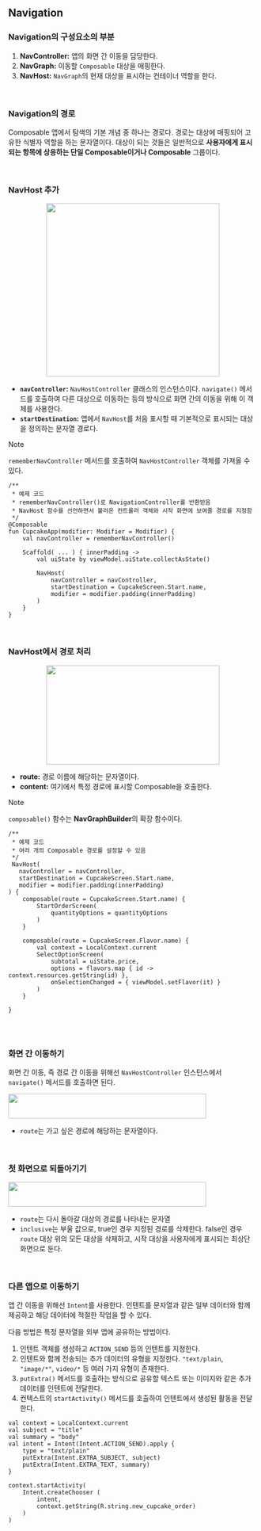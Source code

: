 <h2>Navigation</h2>

<h3>Navigation의 구성요소의 부분</h3>

<p>

1. **NavController:** 앱의 화면 간 이동을 담당한다.
2. **NavGraph:** 이동할 `Composable` 대상을 매핑한다.
3. **NavHost:** `NavGraph`의 현재 대상을 표시하는 컨테이너 역할을 한다.
 
</p>

<br>

<h3>Navigation의 경로</h3>

<p>

Composable 앱에서 탐색의 기본 개념 중 하나는 경로다. 경로는 대상에 매핑되어 고유한 식별자
역할을 하는 문자열이다. 대상이 되는 것들은 일반적으로 **사용자에게 표시되는 항목에 상응하는 단일 
Composable이거나 Composable** 그룹이다. 

</p>

<br>

<h3>NavHost 추가</h3>

<p align="center">

<img src="https://developer.android.com/static/codelabs/basic-android-kotlin-compose-navigation/img/fae7688d6dd53de9.png?hl=ko" width=350, height=350/>

</p>

- **`navController`:** `NavHostController` 클래스의 인스턴스이다. `navigate()` 메서드를 호출하여
다른 대상으로 이동하는 등의 방식으로 화면 간의 이동을 위해 이 객체를 사용한다.
- **`startDestination`:** 앱에서 `NavHost`를 처음 표시할 때 기본적으로 표시되는 대상을 정의하는 문자열 경로다.

>[!NOTE]
> `rememberNavController` 메서드를 호출하여 `NavHostController` 객체를 가져올 수 있다.

```
/**
 * 예제 코드
 * rememberNavController()로 NavigationController를 반환받음
 * NavHost 함수를 선언하면서 불러온 컨트롤러 객체와 시작 화면에 보여줄 경로를 지정함
 */
@Composable
fun CupcakeApp(modifier: Modifier = Modifier) {
    val navController = rememberNavController()
    
    Scaffold( ... ) { innerPadding ->
        val uiState by viewModel.uiState.collectAsState()
        
        NavHost(
            navController = navController,
            startDestination = CupcakeScreen.Start.name,
            modifier = modifier.padding(innerPadding)
        )
    }
}
```

<br>

<h3>NavHost에서 경로 처리</h3>

<p align ="center">

<img src = "https://developer.android.com/static/codelabs/basic-android-kotlin-compose-navigation/img/f67974b7fb3f0377.png?hl=ko" width=350, height=200/>

</p>

- **route:** 경로 이름에 해당하는 문자열이다.
- **content:** 여기에서 특정 경로에 표시할 Composable을 호출한다.

>[!NOTE]
> `composable()` 함수는 **NavGraphBuilder**의 확장 함수이다.

```
/**
 * 예제 코드
 * 여러 개의 Composable 경로를 설정할 수 있음
 */
 NavHost(
   navController = navController,
   startDestination = CupcakeScreen.Start.name,
   modifier = modifier.padding(innerPadding)
) {
    composable(route = CupcakeScreen.Start.name) {
        StartOrderScreen(
            quantityOptions = quantityOptions
        )
    }
    
    composable(route = CupcakeScreen.Flavor.name) {
        val context = LocalContext.current
        SelectOptionScreen(
            subtotal = uiState.price,
            options = flavors.map { id -> context.resources.getString(id) },
            onSelectionChanged = { viewModel.setFlavor(it) }
        )
    }

}
 
```

<br>

<h3>화면 간 이동하기</h3>

화면 간 이동, 즉 경로 간 이동을 위해선 `NavHostController` 인스턴스에서 `navigate()` 메서드를 호출하면 된다.

<img src = "https://developer.android.com/static/codelabs/basic-android-kotlin-compose-navigation/img/fc8aae3911a6a25d.png?hl=ko" width=400, height=50/>

- `route`는 가고 싶은 경로에 해당하는 문자열이다.

<br> 

<h3>첫 화면으로 되돌아기기</h3>

<img src = "https://developer.android.com/static/codelabs/basic-android-kotlin-compose-navigation/img/2f382e5eb319b4b8.png?hl=ko" width=400, height=50/>

- `route`는 다시 돌아갈 대상의 경로를 나타내는 문자열
- `inclusive`는 부울 값으로, true인 경우 지정된 경로를 삭제한다. false인 경우 `route` 대상 위의 모든 대상을 삭제하고, 시작 대상을 사용자에게 표시되는 최상단 화면으로 둔다.

<br>

<h3>다른 앱으로 이동하기</h3>

앱 간 이동을 위해선 `Intent`를 사용한다. 인텐트를 문자열과 같은 일부 데이터와 함께 제공하고 해당 데이터에 적절한 작업을 할 수 있다.

다음 방법은 특정 문자열을 외부 앱에 공유하는 방법이다.

1. 인텐트 객체를 생성하고 `ACTION_SEND` 등의 인텐트를 지정한다.
2. 인텐트와 함께 전송되는 추가 데이터의 유형을 지정한다. `"text/plain`, `"image/*"`, `video/*` 등 여러 가지 유형이 존재한다.
3. `putExtra()` 메서드를 호출하는 방식으로 공유할 텍스트 또는 이미지와 같은 추가 데이터를 인텐트에 전달한다.
4. 컨텍스트의 `startActivity()` 메서드를 호출하여 인텐트에서 생성된 활동을 전달한다.

```
val context = LocalContext.current
val subject = "title"
val summary = "body"
val intent = Intent(Intent.ACTION_SEND).apply {
    type = "text/plain"
    putExtra(Intent.EXTRA_SUBJECT, subject)
    putExtra(Intent.EXTRA_TEXT, summary)
}

context.startActivity(
    Intent.createChooser (
        intent,
        context.getString(R.string.new_cupcake_order)
    )
)
```

<h3></h3>




